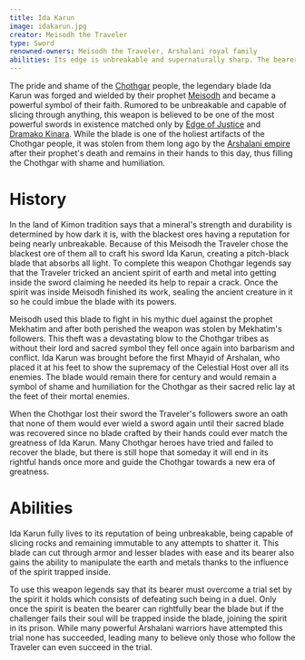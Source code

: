 ```yaml
---
title: Ida Karun
image: idakarun.jpg
creator: Meisodh the Traveler
type: Sword
renowned-owners: Meisodh the Traveler, Arshalani royal family
abilities: Its edge is unbreakable and supernaturally sharp. The bearer also gains mastery of earth and metal elemental magic.
---
```


The pride and shame of the [Chothgar](https://raldamain.com/en/creatures/sentient/human-like/chothgar/) people, the legendary blade Ida Karun was forged and wielded by their prophet [Meisodh](https://raldamain.com/en/characters/age%20of%20succesion/meisodh.html) and became a powerful symbol of their faith. Rumored to be unbreakable and capable of slicing through anything, this weapon is believed to be one of the most powerful swords in existence matched only by [Edge of Justice](https://raldamain.com/en/objects/weapons/famous%20weapons/edge%20of%20justice.html) and [Dramako Kinara](https://raldamain.com/en/objects/weapons/famous%20weapons/dramako%20kinara.html). While the blade is one of the holiest artifacts of the Chothgar people, it was stolen from them long ago by the [Arshalani empire](https://raldamain.com/en/ideas/nations/arshalan.html) after their prophet's death and remains in their hands to this day, thus filling the Chothgar with shame and humiliation.

# History

In the land of Kimon tradition says that a mineral's strength and durability is determined by how dark it is, with the blackest ores having a reputation for being nearly unbreakable. Because of this Meisodh the Traveler chose the blackest ore of them all to craft his sword Ida Karun, creating a pitch-black blade that absorbs all light. To complete this weapon Chothgar legends say that the Traveler tricked an ancient spirit of earth and metal into getting inside the sword claiming he needed its help to repair a crack. Once the spirit was inside Meisodh finished its work, sealing the ancient creature in it so he could imbue the blade with its powers.

Meisodh used this blade to fight in his mythic duel against the prophet Mekhatim and after both perished the weapon was stolen by Mekhatim's followers. This theft was a devastating blow to the Chothgar tribes as without their lord and sacred symbol they fell once again into barbarism and conflict. Ida Karun was brought before the first Mhayid of Arshalan, who placed it at his feet to show the supremacy of the Celestial Host over all its enemies. The blade would remain there for century and would remain a symbol of shame and humiliation for the Chothgar as their sacred relic lay at the feet of their mortal enemies.

When the Chothgar lost their sword the Traveler's followers swore an oath that none of them would ever wield a sword again until their sacred blade was recovered since no blade crafted by their hands could ever match the greatness of Ida Karun. Many Chothgar heroes have tried and failed to recover the blade, but there is still hope that someday it will end in its rightful hands once more and guide the Chothgar towards a new era of greatness. 

# Abilities

Ida Karun fully lives to its reputation of being unbreakable, being capable of slicing rocks and remaining immutable to any attempts to shatter it. This blade can cut through armor and lesser blades with ease and its bearer also gains the ability to manipulate the earth and metals thanks to the influence of the spirit trapped inside.

To use this weapon legends say that its bearer must overcome a trial set by the spirit it holds which consists of defeating such being in a duel. Only once the spirit is beaten the bearer can rightfully bear the blade but if the challenger fails their soul will be trapped inside the blade, joining the spirit in its prison. While many powerful Arshalani warriors have attempted this trial none has succeeded, leading many to believe only those who follow the Traveler can even succeed in the trial. 